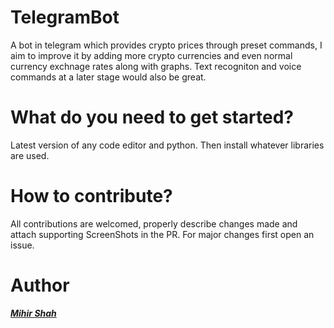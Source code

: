 # TelegramBot
A bot in telegram which provides crypto prices through preset commands, I aim to improve it by adding more crypto currencies and even normal currency exchnage rates along with graphs. Text recogniton and voice commands at a later stage would also be great.


# What do you need to get started?
Latest version of any code editor and python. Then install whatever libraries are used.

# How to contribute?
All contributions are welcomed, properly describe changes made and attach supporting ScreenShots in the PR. For major changes first open an issue.

# Author
<a href="https://github.com/Miihir79">***Mihir Shah***</a>
